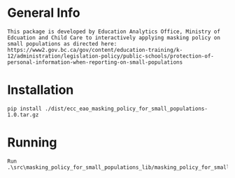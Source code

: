 # General Info
    This package is developed by Education Analytics Office, Ministry of Edcuation and Child Care to interactively applying masking policy on small populations as directed here: https://www2.gov.bc.ca/gov/content/education-training/k-12/administration/legislation-policy/public-schools/protection-of-personal-information-when-reporting-on-small-populations

# Installation
    pip install ./dist/ecc_eao_masking_policy_for_small_populations-1.0.tar.gz

# Running
    Run .\src\masking_policy_for_small_populations_lib/masking_policy_for_small_populations.py